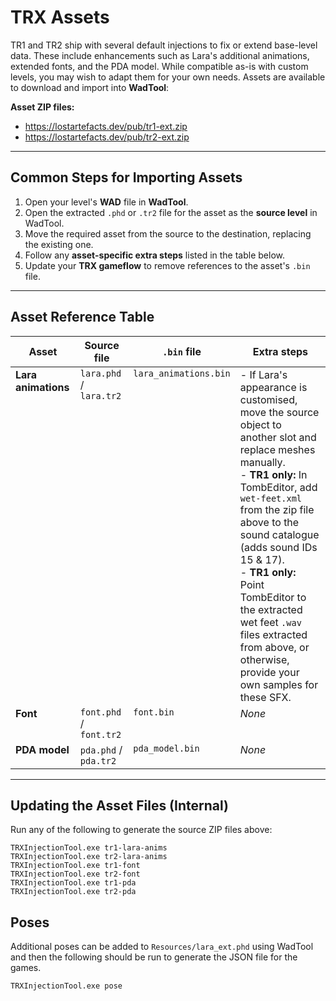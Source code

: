 # TRX Assets

TR1 and TR2 ship with several default injections to fix or extend base-level
data. These include enhancements such as Lara's additional animations, extended
fonts, and the PDA model. While compatible as-is with custom levels, you may
wish to adapt them for your own needs. Assets are available to download and
import into **WadTool**:

**Asset ZIP files:**  
- https://lostartefacts.dev/pub/tr1-ext.zip  
- https://lostartefacts.dev/pub/tr2-ext.zip  

---

## Common Steps for Importing Assets

1. Open your level's **WAD** file in **WadTool**.
2. Open the extracted `.phd` or `.tr2` file for the asset as the
**source level** in WadTool.
3. Move the required asset from the source to the destination, replacing the
existing one.
4. Follow any **asset-specific extra steps** listed in the table below.
5. Update your **TRX gameflow** to remove references to the asset's `.bin` file.

---

## Asset Reference Table

<table>
  <thead>
    <tr>
      <th>Asset</th>
      <th>Source file</th>
      <th><code>.bin</code> file</th>
      <th>Extra steps</th>
    </tr>
  </thead>
  <tbody>
    <tr valign="top">
      <td><strong>Lara animations</strong></td>
      <td><code>lara.phd</code> / <code>lara.tr2</code></td>
      <td><code>lara_animations.bin</code></td>
      <td>
        - If Lara's appearance is customised, move the source object to another slot and replace meshes manually.<br>
        - <strong>TR1 only:</strong> In TombEditor, add <code>wet-feet.xml</code> from the zip file above to the sound catalogue (adds sound IDs 15 &amp; 17).<br>
        - <strong>TR1 only:</strong> Point TombEditor to the extracted wet feet <code>.wav</code> files extracted from above, or otherwise, provide your own samples for these SFX.
      </td>
    </tr>
    <tr valign="top">
      <td><strong>Font</strong></td>
      <td><code>font.phd</code> / <code>font.tr2</code></td>
      <td><code>font.bin</code></td>
      <td><em>None</em></td>
    </tr>
    <tr valign="top">
      <td><strong>PDA model</strong></td>
      <td><code>pda.phd</code> / <code>pda.tr2</code></td>
      <td><code>pda_model.bin</code></td>
      <td><em>None</em></td>
    </tr>
  </tbody>
</table>

---

## Updating the Asset Files (Internal)

Run any of the following to generate the source ZIP files above:

```
TRXInjectionTool.exe tr1-lara-anims
TRXInjectionTool.exe tr2-lara-anims
TRXInjectionTool.exe tr1-font
TRXInjectionTool.exe tr2-font
TRXInjectionTool.exe tr1-pda
TRXInjectionTool.exe tr2-pda
```

## Poses

Additional poses can be added to `Resources/lara_ext.phd` using WadTool and then
the following should be run to generate the JSON file for the games.

```
TRXInjectionTool.exe pose
```
